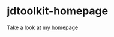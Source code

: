 # jdtoolkit-homepage
<p> Take a look at <a href="https://ryderkramer.github.io/jdtoolkit-homepage/"> my homepage </a></p>
